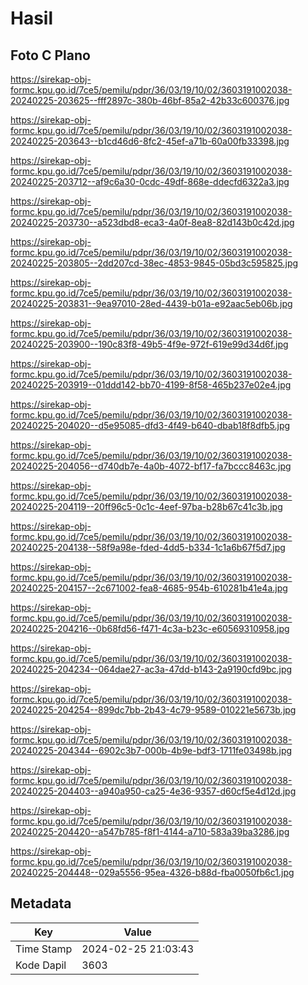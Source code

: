 # Hasil

## Foto C Plano

https://sirekap-obj-formc.kpu.go.id/7ce5/pemilu/pdpr/36/03/19/10/02/3603191002038-20240225-203625--fff2897c-380b-46bf-85a2-42b33c600376.jpg

https://sirekap-obj-formc.kpu.go.id/7ce5/pemilu/pdpr/36/03/19/10/02/3603191002038-20240225-203643--b1cd46d6-8fc2-45ef-a71b-60a00fb33398.jpg

https://sirekap-obj-formc.kpu.go.id/7ce5/pemilu/pdpr/36/03/19/10/02/3603191002038-20240225-203712--af9c6a30-0cdc-49df-868e-ddecfd6322a3.jpg

https://sirekap-obj-formc.kpu.go.id/7ce5/pemilu/pdpr/36/03/19/10/02/3603191002038-20240225-203730--a523dbd8-eca3-4a0f-8ea8-82d143b0c42d.jpg

https://sirekap-obj-formc.kpu.go.id/7ce5/pemilu/pdpr/36/03/19/10/02/3603191002038-20240225-203805--2dd207cd-38ec-4853-9845-05bd3c595825.jpg

https://sirekap-obj-formc.kpu.go.id/7ce5/pemilu/pdpr/36/03/19/10/02/3603191002038-20240225-203831--9ea97010-28ed-4439-b01a-e92aac5eb06b.jpg

https://sirekap-obj-formc.kpu.go.id/7ce5/pemilu/pdpr/36/03/19/10/02/3603191002038-20240225-203900--190c83f8-49b5-4f9e-972f-619e99d34d6f.jpg

https://sirekap-obj-formc.kpu.go.id/7ce5/pemilu/pdpr/36/03/19/10/02/3603191002038-20240225-203919--01ddd142-bb70-4199-8f58-465b237e02e4.jpg

https://sirekap-obj-formc.kpu.go.id/7ce5/pemilu/pdpr/36/03/19/10/02/3603191002038-20240225-204020--d5e95085-dfd3-4f49-b640-dbab18f8dfb5.jpg

https://sirekap-obj-formc.kpu.go.id/7ce5/pemilu/pdpr/36/03/19/10/02/3603191002038-20240225-204056--d740db7e-4a0b-4072-bf17-fa7bccc8463c.jpg

https://sirekap-obj-formc.kpu.go.id/7ce5/pemilu/pdpr/36/03/19/10/02/3603191002038-20240225-204119--20ff96c5-0c1c-4eef-97ba-b28b67c41c3b.jpg

https://sirekap-obj-formc.kpu.go.id/7ce5/pemilu/pdpr/36/03/19/10/02/3603191002038-20240225-204138--58f9a98e-fded-4dd5-b334-1c1a6b67f5d7.jpg

https://sirekap-obj-formc.kpu.go.id/7ce5/pemilu/pdpr/36/03/19/10/02/3603191002038-20240225-204157--2c671002-fea8-4685-954b-610281b41e4a.jpg

https://sirekap-obj-formc.kpu.go.id/7ce5/pemilu/pdpr/36/03/19/10/02/3603191002038-20240225-204216--0b68fd56-f471-4c3a-b23c-e60569310958.jpg

https://sirekap-obj-formc.kpu.go.id/7ce5/pemilu/pdpr/36/03/19/10/02/3603191002038-20240225-204234--064dae27-ac3a-47dd-b143-2a9190cfd9bc.jpg

https://sirekap-obj-formc.kpu.go.id/7ce5/pemilu/pdpr/36/03/19/10/02/3603191002038-20240225-204254--899dc7bb-2b43-4c79-9589-010221e5673b.jpg

https://sirekap-obj-formc.kpu.go.id/7ce5/pemilu/pdpr/36/03/19/10/02/3603191002038-20240225-204344--6902c3b7-000b-4b9e-bdf3-1711fe03498b.jpg

https://sirekap-obj-formc.kpu.go.id/7ce5/pemilu/pdpr/36/03/19/10/02/3603191002038-20240225-204403--a940a950-ca25-4e36-9357-d60cf5e4d12d.jpg

https://sirekap-obj-formc.kpu.go.id/7ce5/pemilu/pdpr/36/03/19/10/02/3603191002038-20240225-204420--a547b785-f8f1-4144-a710-583a39ba3286.jpg

https://sirekap-obj-formc.kpu.go.id/7ce5/pemilu/pdpr/36/03/19/10/02/3603191002038-20240225-204448--029a5556-95ea-4326-b88d-fba0050fb6c1.jpg


## Metadata

| Key        | Value               |
| ---------- | ------------------- |
| Time Stamp | 2024-02-25 21:03:43 |
| Kode Dapil | 3603                |




